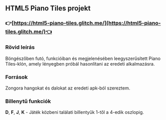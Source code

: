 ## HTML5 Piano Tiles projekt   
### 👉[https://html5-piano-tiles.glitch.me/](https://html5-piano-tiles.glitch.me/)👈
### Rövid leírás   
Böngészőben futó, funkcióiban és megjelenésében leegyszerűsített Piano Tiles-klón, amely lényegben próbál hasonlítani az eredeti alkalmazásra.   

### Források   
Zongora hangokat és dalokat az eredeti apk-ból szereztem.     

### Billenytű funkciók   
**D**, **F**, **J**, **K** - Játék közbeni találati billentyűk 1-től a 4-edik oszlopig.   
